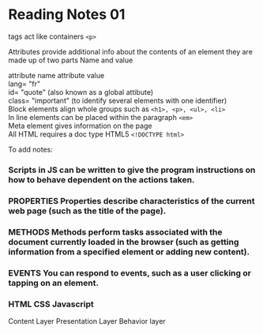 # Reading Notes 01

tags act like containers `<p>`

Attributes provide additional info about the contents of an element they are made up of two parts Name and value

attribute name	attribute value  
lang=	"fr"  
id=	"quote" (also known as a global attibute)  
class=	"important" (to identify several elements with one identifier)  
Block elements align whole groups such as `<h1>, <p>, <ul>, <li>`  
In line elements can be placed within the paragraph `<em>`  
Meta element gives information on the page  
All HTML requires a doc type HTML5 `<!DOCTYPE html>`  

To add notes: <!-- -->  

### Scripts in JS can be written to give the program instructions on how to behave dependent on the actions taken.  

### PROPERTIES Properties describe characteristics of the current web page (such as the title of the page).  

### METHODS Methods perform tasks associated with the document currently loaded in the browser (such as getting information from a specified element or adding new content).  

### EVENTS You can respond to events, such as a user clicking or tapping on an element.  

### HTML	CSS	Javascript
Content Layer	Presentation Layer	Behavior layer  